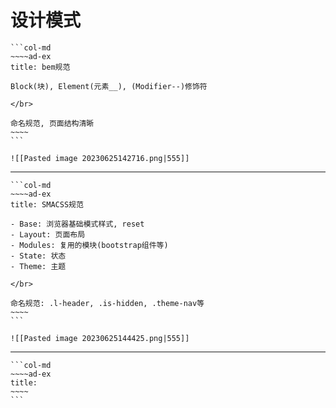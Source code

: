 # 设计模式

````col
```col-md
~~~~ad-ex
title: bem规范

Block(块), Element(元素__), (Modifier--)修饰符

</br>

命名规范, 页面结构清晰
~~~~
```

![[Pasted image 20230625142716.png|555]]
````
---
````col
```col-md
~~~~ad-ex
title: SMACSS规范

- Base: 浏览器基础模式样式, reset
- Layout: 页面布局
- Modules: 复用的模块(bootstrap组件等)
- State: 状态
- Theme: 主题

</br>

命名规范: .l-header, .is-hidden, .theme-nav等
~~~~
```

![[Pasted image 20230625144425.png|555]]
````
--- 
````col
```col-md
~~~~ad-ex
title: 
~~~~
```


````
